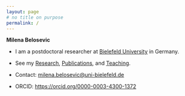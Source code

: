 ```yaml
---
layout: page
# no title on purpose
permalink: /
---
```


**Milena Belosevic** 

- I am a postdoctoral researcher at <a href="https://www.uni-bielefeld.de/" target="_blank" rel="noopener">Bielefeld University</a> in Germany.  


- See my [Research](/research), [Publications](/publications), and [Teaching](/teaching).  

- Contact: <a href="mailto:milena.belosevic@uni-bielefeld.de">milena.belosevic@uni-bielefeld.de</a>
- ORCID: <https://orcid.org/0000-0003-4300-1372>


  
